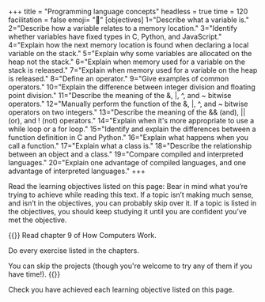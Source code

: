 +++
title = "Programming language concepts"
headless = true
time = 120
facilitation = false
emoji= "📖"
[objectives]
    1="Describe what a variable is."
    2="Describe how a variable relates to a memory location."
    3="Identify whether variables have fixed types in C, Python, and JavaScript."
    4="Explain how the next memory location is found when declaring a local variable on the stack."
    5="Explain why some variables are allocated on the heap not the stack."
    6="Explain when memory used for a variable on the stack is released."
    7="Explain when memory used for a variable on the heap is released."
    8="Define an operator."
    9="Give examples of common operators."
    10="Explain the difference between integer division and floating point division."
    11="Describe the meaning of the &, |, ^, and ~ bitwise operators."
    12="Manually perform the function of the &, |, ^, and ~ bitwise operators on two integers."
    13="Describe the meaning of the && (and), || (or), and ! (not) operators."
    14="Explain when it's more appropriate to use a while loop or a for loop."
    15="Identify and explain the differences between a function definition in C and Python."
    16="Explain what happens when you call a function."
    17="Explain what a class is."
    18="Describe the relationship between an object and a class."
    19="Compare compiled and interpreted languages."
    20="Explain one advantage of compiled languages, and one advantage of interpreted languages."
+++

Read the learning objectives listed on this page: Bear in mind what you’re trying to achieve while reading this text. If a topic isn’t making much sense, and isn’t in the objectives, you can probably skip over it. If a topic is listed in the objectives, you should keep studying it until you are confident you’ve met the objective.

{{<note type="Reading">}}
Read chapter 9 of How Computers Work.

Do every exercise listed in the chapters.

You can skip the projects (though you're welcome to try any of them if you have time!).
{{</note>}}

Check you have achieved each learning objective listed on this page.
